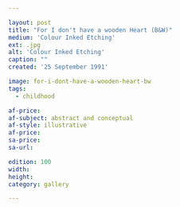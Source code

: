 ```yaml
---

layout: post
title: "For I don't have a wooden Heart (B&W)"
medium: 'Colour Inked Etching'
ext: .jpg
alt: 'Colour Inked Etching'
caption: ""
created: '25 September 1991'

image: for-i-dont-have-a-wooden-heart-bw
tags:
  - childhood

af-price:
af-subject: abstract and conceptual
af-style: illustrative
af-price:
sa-price:
sa-url:

edition: 100
width:
height:
category: gallery

---
```

